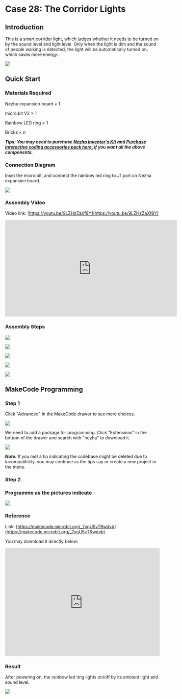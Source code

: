 # Case 28: The Corridor Lights 

## Introduction 

This is a smart corridor light, which judges whether it needs to be turned on by the sound level and light level. Only when the light is dim and the sound of people walking is detected, the light will be automatically turned on, which saves more energy.

![](./images/case_28_01.png)

## Quick Start 



### Materials Required


Nezha expansion board × 1

micro:bit V2 × 1

Rainbow LED ring  × 1

Bricks × n

***Tips: You may need to purchase [Nezha Inventor's Kit](https://shop.elecfreaks.com/products/elecfreaks-micro-bit-nezha-48-in-1-inventors-kit-without-micro-bit-board?_pos=2&_sid=ed1b6fbd2&_ss=r) and [Purchase Interactive coding accessories pack here.](https://shop.elecfreaks.com/products/elecfreaks-interactive-coding-accessories-pack?_pos=1&_sid=c75dad35f&_ss=r) if you want all the above components.***




### Connection Diagram 

Inset the micro:bit, and connect the rainbow led ring to J1 port on Nezha expansion board. 


![](./images/case_28_03.png)



### Assembly Video

Video link: [https://youtu.be/9LZHzZaXf8Y](https://youtu.be/9LZHzZaXf8Y)

<iframe width="560" height="315" src="https://www.youtube.com/embed/9LZHzZaXf8Y" title="YouTube video player" frameborder="0" allow="accelerometer; autoplay; clipboard-write; encrypted-media; gyroscope; picture-in-picture" allowfullscreen></iframe>


### Assembly Steps

![](./images/case_step_28_01.png)

![](./images/case_step_28_02.png)

![](./images/case_step_28_03.png)

![](./images/case_step_28_04.png)

![](./images/case_step_28_05.png)





## MakeCode Programming 


### Step 1



Click "Advanced" in the MakeCode drawer to see more choices. 

![](./images/case_01_10.png)




We need to add a package for programming. Click "Extensions" in the bottom of the drawer and search with "nezha" to download it. 

![](./images/case_03_09.png)

***Note:*** If you met a tip indicating the codebase might be deleted due to incompatibility, you may continue as the tips say or create a new project in the menu. 

### Step 2



### Programme as the pictures indicate


![](./images/case_26_10.png)



### Reference

Link: [https://makecode.microbit.org/_7xqU5vTRwdvb](https://makecode.microbit.org/_7xqU5vTRwdvb)

You may download it directly below: 

<div style="position:relative;height:0;padding-bottom:70%;overflow:hidden;"><iframe style="position:absolute;top:0;left:0;width:100%;height:100%;" src="https://makecode.microbit.org/#pub:_7xqU5vTRwdvb" frameborder="0" sandbox="allow-popups allow-forms allow-scripts allow-same-origin"></iframe></div>  


### Result
After powering on, the rainbow led ring lights on/off by its ambient light and sound level. 

![](./images/case-gif-28.gif)
